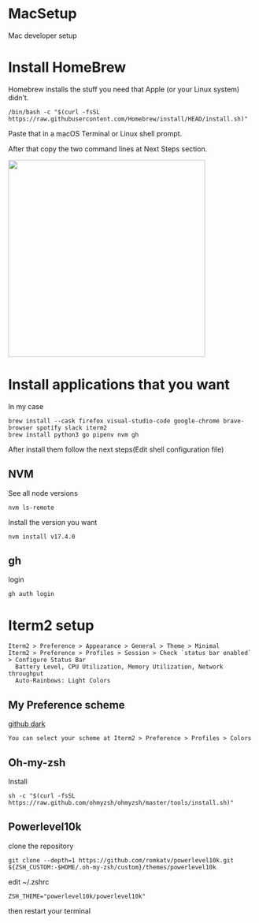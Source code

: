 # MacSetup
Mac developer setup

# Install HomeBrew
Homebrew installs the stuff you need that Apple (or your Linux system) didn’t.
```
/bin/bash -c "$(curl -fsSL https://raw.githubusercontent.com/Homebrew/install/HEAD/install.sh)"
```
Paste that in a macOS Terminal or Linux shell prompt.

After that copy the two command lines at Next Steps section. 
<div>
<img src="https://user-images.githubusercontent.com/34573243/150907647-bcc099ba-11f0-403b-bd00-9e8d7b3f07b9.png" width=400 />
</div>

# Install applications that you want
In my case
```
brew install --cask firefox visual-studio-code google-chrome brave-browser spotify slack iterm2
brew install python3 go pipenv nvm gh
```
After install them follow the next steps(Edit shell configuration file)

  ## NVM
  See all node versions
  ```
  nvm ls-remote
  ```
  Install the version you want
  ```
  nvm install v17.4.0
  ```
  
  ## gh
  login
  ```
  gh auth login
  ```
  


# Iterm2 setup
```
Iterm2 > Preference > Appearance > General > Theme > Minimal
Iterm2 > Preference > Profiles > Session > Check `status bar enabled` > Configure Status Bar
  Battery Level, CPU Utilization, Memory Utilization, Network throughput
  Auto-Rainbows: Light Colors
```
  ## My Preference scheme
  [github dark](https://raw.githubusercontent.com/mbadolato/iTerm2-Color-Schemes/master/schemes/GitHub%20Dark.itermcolors)
  ```
  You can select your scheme at Iterm2 > Preference > Profiles > Colors
  ```
  ## Oh-my-zsh
  Install
  ```
  sh -c "$(curl -fsSL https://raw.github.com/ohmyzsh/ohmyzsh/master/tools/install.sh)"
  ```
  
  ## Powerlevel10k
  clone the repository
  ```
  git clone --depth=1 https://github.com/romkatv/powerlevel10k.git ${ZSH_CUSTOM:-$HOME/.oh-my-zsh/custom}/themes/powerlevel10k
  ```
  
  edit ~/.zshrc
  ```
  ZSH_THEME="powerlevel10k/powerlevel10k"
  ```
  
  then restart your terminal
  
  

